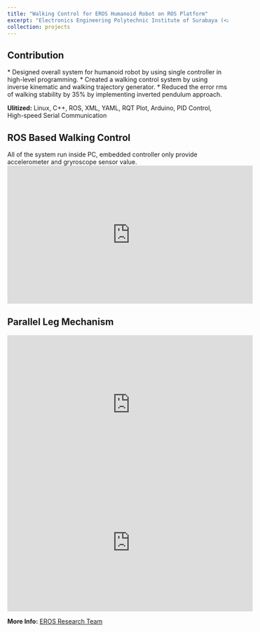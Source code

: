 ```yaml
---
title: "Walking Control for EROS Humanoid Robot on ROS Platform"
excerpt: "Electronics Engineering Polytechnic Institute of Surabaya (<a href='http://anhar.lecturer.pens.ac.id/projects/eros/'>Robotic Lab.</a> Aug 2018 - Sep 2019)<br/>Summary: Final Project as my Bachelor's Thesis<br/><img src='/images/project_walking.png' width='75%'>"
collection: projects
---
```


<h2>Contribution</h2>
* Designed overall system for humanoid robot by using single controller in high-level programming.
* Created a walking control system by using inverse kinematic and walking trajectory generator.
* Reduced the error rms of walking stability by 35% by implementing inverted pendulum approach.

<b>Ulitized:</b> Linux, C++, ROS, XML, YAML, RQT Plot, Arduino, PID Control, High-speed Serial Communication

<h2>ROS Based Walking Control</h2>
All of the system run inside PC, embedded controller only provide accelerometer and gryroscope sensor value.
<iframe width="560" height="315" src="https://www.youtube.com/embed/vQgF0ufr-74" title="YouTube video player" frameborder="0" allow="accelerometer; autoplay; clipboard-write; encrypted-media; gyroscope; picture-in-picture" allowfullscreen></iframe>

<h2>Parallel Leg Mechanism</h2>
<iframe width="560" height="315" src="https://www.youtube.com/embed/ZJt0WNZo3C8" title="YouTube video player" frameborder="0" allow="accelerometer; autoplay; clipboard-write; encrypted-media; gyroscope; picture-in-picture" allowfullscreen></iframe><br/>
<iframe width="560" height="315" src="https://www.youtube.com/embed/1fzjXexXldg" title="YouTube video player" frameborder="0" allow="accelerometer; autoplay; clipboard-write; encrypted-media; gyroscope; picture-in-picture" allowfullscreen></iframe>

<b>More Info:</b> [EROS Research Team](http://anhar.lecturer.pens.ac.id/projects/eros/)